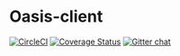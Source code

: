 # Oasis-client

[![CircleCI](https://circleci.com/gh/oasislabs/oasis-client.svg?style=svg&circle-token=696729782cc74168d05f5fbb37d49a3e5e6065d3)](https://circleci.com/gh/oasislabs/oasis-client)
[![Coverage Status](https://coveralls.io/repos/github/oasislabs/oasis-client/badge.svg?branch=master&t=yu91jw)](https://coveralls.io/github/oasislabs/oasis-client?branch=master)
[![Gitter chat](https://badges.gitter.im/gitterHQ/gitter.png)](https://gitter.im/Oasis-official/Lobby?source=orgpage)
